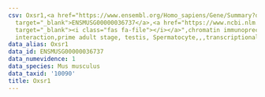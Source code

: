 ```yaml
---
csv: Oxsr1,<a href="https://www.ensembl.org/Homo_sapiens/Gene/Summary?db=core;g=ENSMUSG00000036737"
  target="_blank">ENSMUSG00000036737</a>,<a href="https://www.ncbi.nlm.nih.gov/pubmed/25450459"
  target="_blank"><i class="fas fa-file"></i></a>",chromatin immunoprecipitation assay,direct
  interaction,prime adult stage, testis, Spermatocyte,,,transcriptional regulation,
data_alias: Oxsr1
data_id: ENSMUSG00000036737
data_numevidence: 1
data_species: Mus musculus
data_taxid: '10090'
title: Oxsr1
---
```

